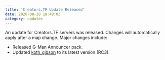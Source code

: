 ```yaml
---
title: 'Creators.TF Update Released'
date: 2020-08-30 18:49:03
category: updates
---
```


<p>An update for Creators.TF servers was released. Changes will automatically apply after a map change. Major changes include:</p>
<ul>
        <li>Released G-Man Announcer pack.</li>
        <li>Updated <a href="https://steamcommunity.com/sharedfiles/filedetails/?id=2205860577" target="_blank">koth_gibson</a> to its latest version (RC3).</li>
</ul>

